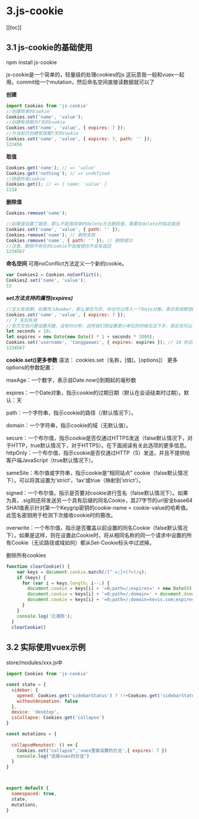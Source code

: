 

# 3.js-cookie
[[toc]]
## 3.1 js-cookie的基础使用

npm install js-cookie

 js-cookie是一个简单的，轻量级的处理cookies的js  这玩意我一般和vuex一起用。commit给一个mutation，然后命名空间直接读数据就可以了

**创建**

```javascript
import Cookies from 'js-cookie'
//创建简单的cookie
Cookies.set('name', 'value');
//创建有效期为7天的cookie
Cookies.set('name', 'value', { expires: 7 });
//为当前页创建有效期7天的cookie
Cookies.set('name', 'value', { expires: 7, path: '' });
123456
```

**取值**

```javascript
Cookies.get('name'); // => 'value'
Cookies.get('nothing'); // => undefined
//获取所有cookie
Cookies.get(); // => { name: 'value' }
1234
```

**删除值**

```javascript
Cookies.remove('name');

//如果值设置了路径，那么不能用简单的delete方法删除值，需要在delete时指定路径
Cookies.set('name', 'value', { path: '' });
Cookies.remove('name'); // 删除失败
Cookies.remove('name', { path: '' }); // 删除成功
//注意，删除不存在的cookie不会报错也不会有返回
1234567
```

**命名空间**
可用noConflict方法定义一个新的cookie。

```javascript
var Cookies2 = Cookies.noConflict();
Cookies2.set('name', 'value');
12
```

***set方法支持的属性(expires)***

```javascript
//定义有效期。如果传入Number，那么单位为天，你也可以传入一个Date对象，表示有效期至Date指定时间。默认情况下cookie有效期截止至用户退出浏览器。
Cookies.set('name', 'value', { expires: 7 }); 
// 7 天后失效
//官方文档只要设置天数，没有时分秒，这样我们想设置更小单位的时候无法下手，其实也可以设置时间戳来处理时间的，下面这种方式可以设置任意单位的有效期：
let seconds = 10;
let expires = new Date(new Date() * 1 + seconds * 1000);
Cookies.set('username', 'tanggaowei', { expires: expires }); // 10 秒后失效
1234567
```

**cookie.set()更多参数**
语法：
cookies.set（名称，[值]，[options]）
更多options的参数配置：

maxAge：一个数字，表示自Date.now()到期起的毫秒数

expires：一个Date对象，指示cookie的过期日期（默认在会话结束时过期）。默认：天

path：一个字符串，指示cookie的路径（/默认情况下）。

domain：一个字符串，指示cookie的域（无默认值）。

secure：一个布尔值，指示cookie是否仅通过HTTPS发送（false默认情况下，对于HTTP，true默认情况下，对于HTTPS）。在下面阅读有关此选项的更多信息。
httpOnly：一个布尔值，指示cookie是否仅通过HTTP（S）发送，并且不提供给客户端JavaScript（true默认情况下）。

sameSite：布尔值或字符串，指示cookie是“相同站点” cookie（false默认情况下）。可以将其设置为’strict’，‘lax’或true（映射到’strict’）。

signed：一个布尔值，指示是否要对cookie进行签名（false默认情况下）。如果为真，.sig则还将发送另一个具有后缀的同名Cookie，其27字节的url安全base64 SHA1值表示针对第一个Keygrip密钥的cookie-name = cookie-value的哈希值。此签名密钥用于检测下次接收cookie时的篡改。

overwrite：一个布尔值，指示是否覆盖以前设置的同名Cookie（false默认情况下）。如果是这样，则在设置此Cookie时，将从相同名称的同一个请求中设置的所有Cookie（无论路径或域如何）都从Set-Cookie标头中过滤掉。



删除所有cookies

```js
function clearCookie() {
    var keys = document.cookie.match(/[^ =;]+(?=)/g);
    if (keys) {
      for (var i = keys.length; i--;) {
        document.cookie = keys[i] + '=0;path=/;expires=' + new Date(0).toUTCString();//清除当前域名下的,例如：m.kevis.com
        document.cookie = keys[i] + '=0;path=/;domain=' + document.domain + ';expires=' + new Date(0).toUTCString();//清除当前域名下的，例如 .m.kevis.com
        document.cookie = keys[i] + '=0;path=/;domain=kevis.com;expires=' + new Date(0).toUTCString();//清除一级域名下的或指定的，例如 .kevis.com
      }
    }
    console.log('已清除');
  }
  clearCookie()
```







## 3.2 实际使用vuex示例

store/modules/xxx.js中

```js
import Cookies from 'js-cookie'

const state = {
  sidebar: {
    opened: Cookies.get('sidebarStatus') ? !!+Cookies.get('sidebarStatus') : true,
    withoutAnimation: false
  },
  device: 'desktop',
  isCollapse: Cookies.get('collapse') 
}

const mutations = {
  
  collapseMenutest: () => {
    Cookies.set("collapse",'vuex里面设置的方法',{ expires: 7 }) 
    console.log("这是vuex的方法")
  }
}



export default {
  namespaced: true,
  state,
  mutations,
}

```



